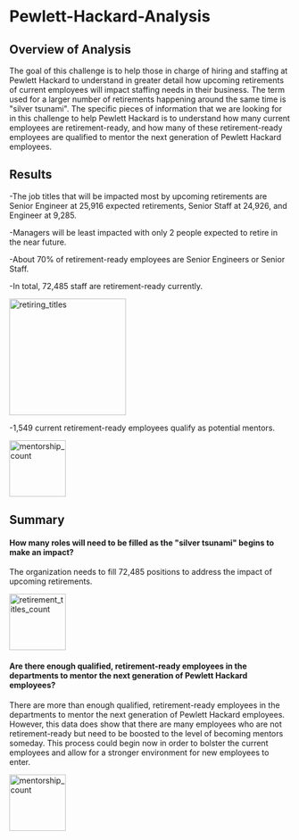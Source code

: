 # Pewlett-Hackard-Analysis

## Overview of Analysis
The goal of this challenge is to help those in charge of hiring and staffing at Pewlett Hackard to understand in greater detail how upcoming retirements of current employees will impact staffing needs in their business. The term used for a larger number of retirements happening around the same time is "silver tsunami". The specific pieces of information that we are looking for in this challenge to help Pewlett Hackard is to understand how many current employees are retirement-ready, and how many of these retirement-ready employees are qualified to mentor the next generation of Pewlett Hackard employees.

## Results

-The job titles that will be impacted most by upcoming retirements are Senior Engineer at 25,916 expected retirements, Senior Staff at 24,926, and Engineer at 9,285.

-Managers will be least impacted with only 2 people expected to retire in the near future.

-About 70% of retirement-ready employees are Senior Engineers or Senior Staff.

-In total, 72,485 staff are retirement-ready currently. 

<img width="209" alt="retiring_titles" src="https://user-images.githubusercontent.com/114960958/203680785-3ce17faa-b963-48e7-a212-b7f18f3182f7.png">

-1,549 current retirement-ready employees qualify as potential mentors.

<img width="101" alt="mentorship_count" src="https://user-images.githubusercontent.com/114960958/203680494-80067375-2c31-4c81-81d2-bb73010a8181.png">


## Summary

#### How many roles will need to be filled as the "silver tsunami" begins to make an impact?
The organization needs to fill 72,485 positions to address the impact of upcoming retirements.

<img width="101" alt="retirement_titles_count" src="https://user-images.githubusercontent.com/114960958/203680591-81cf3229-c489-4288-9e51-5703d7ae3203.png">

#### Are there enough qualified, retirement-ready employees in the departments to mentor the next generation of Pewlett Hackard employees?
There are more than enough qualified, retirement-ready employees in the departments to mentor the next generation of Pewlett Hackard employees. However, this data does show that there are many employees who are not retirement-ready but need to be boosted to the level of becoming mentors someday. This process could begin now in order to bolster the current employees and allow for a stronger environment for new employees to enter. 

<img width="101" alt="mentorship_count" src="https://user-images.githubusercontent.com/114960958/203680650-fc29d2fd-3250-4e24-afc1-9502947e2197.png">
